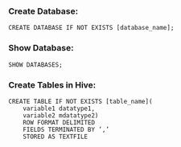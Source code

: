 ### Create Database:
    CREATE DATABASE IF NOT EXISTS [database_name];
    
### Show Database:
    SHOW DATABASES;

### Create Tables in Hive:
    CREATE TABLE IF NOT EXISTS [table_name](
        variable1 datatype1,
        variable2 mdatatype2)
        ROW FORMAT DELIMITED
        FIELDS TERMINATED BY ‘,’
        STORED AS TEXTFILE
        
 
